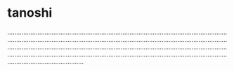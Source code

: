 # tanoshi

...........................................................................................................................................................................................................................................................................................................................................................................................................................................................................................................................................................